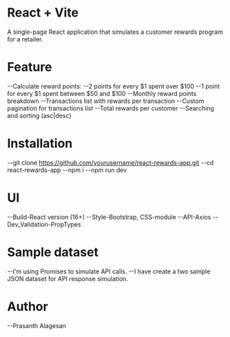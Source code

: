 # React + Vite

A single-page React application that simulates a customer rewards program for a retailer.

# Feature
--Calculate reward points:
    --2 points for every $1 spent over $100
    --1 point for every $1 spent between $50 and $100
--Monthly reward points breakdown
--Transactions list with rewards per transaction
--Custom pagination for transactions list
--Total rewards per customer
--Searching and sorting (asc|desc)

# Installation
--git clone https://github.com/yourusername/react-rewards-app.git
--cd react-rewards-app
--npm i
--npm run dev

# UI
--Build-React version (16+)
--Style-Bootstrap, CSS-module
--API-Axios
--Dev_Validation-PropTypes

# Sample dataset
--I'm using Promises to simulate API calls.
--I have create a two sample JSON dataset for API response simulation.

# Author
--Prasanth Alagesan